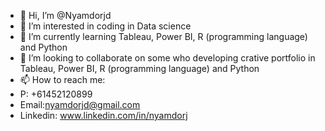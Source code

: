 - 👋 Hi, I’m @Nyamdorjd
- 👀 I’m interested in coding in Data science 
- 🌱 I’m currently learning Tableau, Power BI, R (programming language) and Python
- 💞️ I’m looking to collaborate on some who developing crative portfolio in Tableau, Power BI, R (programming language) and Python
- 📫 How to reach me:
- P: +61452120899
- Email:nyamdorjd@gmail.com 
- Linkedin: www.linkedin.com/in/nyamdorj


<!---
Nyamdorjd/Nyamdorjd is a ✨ special ✨ repository because its `README.md` (this file) appears on your GitHub profile.
You can click the Preview link to take a look at your changes.
--->

